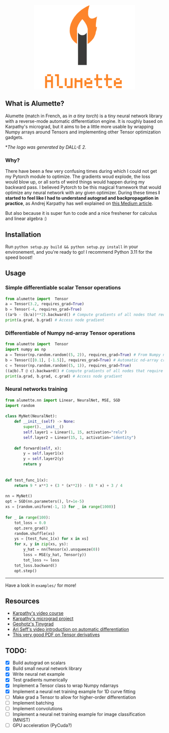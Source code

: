 <p align="center">
  <img src="alumette_logo.png" />
</p>

## What is Alumette?

Alumette (match in French, as in *a tiny torch*) is a tiny neural network library with a
reverse-mode automatic differentiation engine. It is roughly based on Karpathy's micrograd, but it
aims to be a little more usable by wrapping Numpy arrays around Tensors and implementing other
Tensor optimization gadgets.

**The logo was generated by DALL-E 2.*

### Why?
There have been a few very confusing times during which I could not get my Pytorch module to
optimize. The gradients woud explode, the loss would blow up, or all sorts of weird things would
happen during my backward pass. I believed Pytorch to be this magical framework that would optimize
any neural network with any given optimizer. During these times **I started to feel like I had to
understand autograd and backpropagation in practice**, as Andrej Karpathy has well explained on
[this Medium article](https://karpathy.medium.com/yes-you-should-understand-backprop-e2f06eab496b).

But also because it is super fun to code and a nice freshener for calculus and linear algebra :)

## Installation

Run `python setup.py build && python setup.py install` in your environement, and you're ready to go!
I recommend Python 3.11 for the speed boost!

## Usage

### Simple differentiable scalar Tensor operations
```Python
from alumette import  Tensor
a = Tensor(3.2, requires_grad=True)
b = Tensor(-4, requires_grad=True)
((a*b - (b/a))**2).backward() # Compute gradients of all nodes that require grad
print(a.grad, b.grad) # Access node gradient
```

### Differentiable of Numpy nd-array Tensor operations
```Python
from alumette import  Tensor
import numpy as np
a = Tensor(np.random.random((5, 2)), requires_grad=True) # From Numpy nd-array
b = Tensor([[0.1], [-1.5]], requires_grad=True) # Automatic nd-array creation from list
c = Tensor(np.random.random((5, 1)), requires_grad=True)
((a@b).T @ c).backward() # Compute gradients of all nodes that require grad
print(a.grad, b.grad, c.grad) # Access node gradient
```

### Neural networks training
```Python
from alumette.nn import Linear, NeuralNet, MSE, SGD
import random

class MyNet(NeuralNet):
    def __init__(self) -> None:
        super().__init__()
        self.layer1 = Linear(1, 15, activation="relu")
        self.layer2 = Linear(15, 1, activation="identity")

    def forward(self, x):
        y = self.layer1(x)
        y = self.layer2(y)
        return y


def test_func_1(x):
    return 9 * x**3 + (3 * (x**2)) - (8 * x) + 3 / 4

nn = MyNet()
opt = SGD(nn.parameters(), lr=1e-5)
xs = [random.uniform(-1, 1) for _ in range(1000)]

for _ in range(100):
	tot_loss = 0.0
	opt.zero_grad()
	random.shuffle(xs)
	ys = [test_func_1(x) for x in xs]
	for x, y in zip(xs, ys):
		y_hat = nn(Tensor(x).unsqueeze(0))
		loss = MSE(y_hat, Tensor(y))
		tot_loss += loss
	tot_loss.backward()
	opt.step()

```

---

Have a look in `examples/` for more!

## Resources

- [Karpathy's video course](https://www.youtube.com/watch?v=VMj-3S1tku0)
- [Karpathy's micrograd project](https://github.com/karpathy/micrograd)
- [Geohotz's Tinygrad](https://github.com/geohot/tinygrad/)
- [Ari Seff's video introduction on automatic differentiation](https://www.youtube.com/watch?v=wG_nF1awSSY)
- [This very good PDF on Tensor derivatives](https://cs231n.stanford.edu/vecDerivs.pdf)

## TODO:

- [x] Build autograd on scalars
- [x] Build small neural network library
- [x] Write neural net example
- [x] Test gradients numerically
- [x] Implement a Tensor class to wrap Numpy ndarrays
- [x] Implement a neural net training example for 1D curve fitting
- [ ] Make grad a Tensor to allow for higher-order differentiation
- [ ] Implement batching
- [ ] Implement convolutions
- [ ] Implement a neural net training example for image classification (MNIST)
- [ ] GPU acceleration (PyCuda?)

